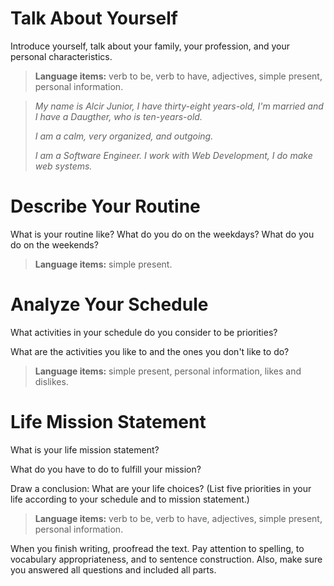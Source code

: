 # Talk About Yourself

Introduce yourself, talk about your family, your profession, and your personal characteristics.

> **Language items:** verb to be, verb to have, adjectives, simple present, personal information.

> _My name is Alcir Junior, I have thirty-eight years-old, I'm married and I have a Daugther, who is ten-years-old._
>
> _I am a calm, very organized, and outgoing._
>
> _I am a Software Engineer. I work with Web Development, I do make web systems._

# Describe Your Routine

What is your routine like? What do you do on the weekdays? What do you do on the weekends?

> **Language items:** simple present.

# Analyze Your Schedule

What activities in your schedule do you consider to be priorities?

What are the activities you like to and the ones you don't like to do?

> **Language items:** simple present, personal information, likes and dislikes.

# Life Mission Statement

What is your life mission statement?

What do you have to do to fulfill your mission?

Draw a conclusion: What are your life choices? (List five priorities in your life according to your schedule and to mission statement.)

> **Language items:** verb to be, verb to have, adjectives, simple present, personal information.

When you finish writing, proofread the text. Pay attention to spelling, to vocabulary appropriateness, and to sentence construction. Also, make sure you answered all questions and included all parts.
